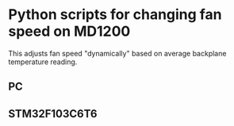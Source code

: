 # Python scripts for changing fan speed on MD1200

This adjusts fan speed "dynamically" based on average backplane temperature reading.

## PC


## STM32F103C6T6
